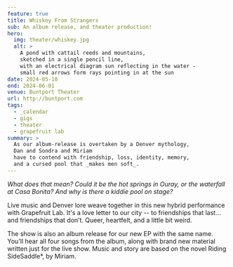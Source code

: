 ```yaml
---
feature: true
title: Whiskey From Strangers
sub: An album release, and theater production!
hero:
  img: theater/whiskey.jpg
  alt: >
    A pond with cattail reeds and mountains,
    sketched in a single pencil line,
    with an electrical diagram sun reflecting in the water -
    small red arrows form rays pointing in at the sun
date: 2024-05-10
end: 2024-06-01
venue: Buntport Theater
url: http://buntport.com
tags:
  - _calendar
  - gigs
  - theater
  - grapefruit lab
summary: >
  As our album-release is overtaken by a Denver mythology,
  Dan and Sondra and Miriam
  have to contend with friendship, loss, identity, memory,
  and a cursed pool that _makes men soft_.
---
```


_What does that mean? Could it be the hot springs in Ouray, or the waterfall at Casa Bonita? And why is there a kiddie pool on stage?_

Live music and Denver lore weave together in this new hybrid performance
with Grapefruit Lab. It's a love letter to our city --
to friendships that last… and friendships that don’t.
Queer, heartfelt, and a little bit weird.

The show is also an album release for our new EP with the same name.
You'll hear all four songs from the album,
along with brand new material written just for the live show.
Music and story are based on the novel Riding SideSaddle*, by Miriam.
